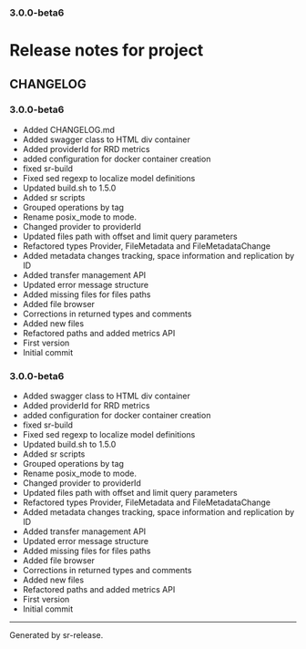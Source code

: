 ### 3.0.0-beta6



# Release notes for project 


CHANGELOG
---------

### 3.0.0-beta6


* Added CHANGELOG.md
* Added swagger class to HTML div container
* Added providerId for RRD metrics
* added configuration for docker container creation
* fixed sr-build
* Fixed sed regexp to localize model definitions
* Updated build.sh to 1.5.0
* Added sr scripts
* Grouped operations by tag
* Rename posix_mode to mode.
* Changed provider to providerId
* Updated files path with offset and limit query parameters
* Refactored types Provider, FileMetadata and FileMetadataChange
* Added metadata changes tracking, space information and replication by ID
* Added transfer management API
* Updated error message structure
* Added missing files for files paths
* Added file browser
* Corrections in returned types and comments
* Added new files
* Refactored paths and added metrics API
* First version
* Initial commit
### 3.0.0-beta6


* Added swagger class to HTML div container
* Added providerId for RRD metrics
* added configuration for docker container creation
* fixed sr-build
* Fixed sed regexp to localize model definitions
* Updated build.sh to 1.5.0
* Added sr scripts
* Grouped operations by tag
* Rename posix_mode to mode.
* Changed provider to providerId
* Updated files path with offset and limit query parameters
* Refactored types Provider, FileMetadata and FileMetadataChange
* Added metadata changes tracking, space information and replication by ID
* Added transfer management API
* Updated error message structure
* Added missing files for files paths
* Added file browser
* Corrections in returned types and comments
* Added new files
* Refactored paths and added metrics API
* First version
* Initial commit


________

Generated by sr-release. 
